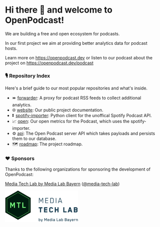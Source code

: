 # Hi there 👋 and welcome to OpenPodcast! 

We are building a free and open ecosystem for podcasts.

In our first project we aim at providing better analytics data for podcast hosts.

Learn more on https://openpodcast.dev or listen to our podcast about the project on https://openpodcast.dev/podcast

### 🎙️ Repository Index

Here's a brief guide to our most popular repositories and what's inside.

- ⏩ [forwarder](https://github.com/openpodcast/forwarder): A proxy for podcast RSS feeds to collect additional analytics.
- 🌐 [website](https://github.com/openpodcast/website): Our public project documentation.
- ⏬ [spotify-importer](https://github.com/openpodcast/spotify-importer): Python client for the unoffical Spotify Podcast API.
- 📈 [open](https://github.com/openpodcast/open): Our open metrics for the Podcast, which uses the spotify-importer.
- ⚙️ [api](https://github.com/openpodcast/api): The Open Podcast server API which takes payloads and persists them to our database.
- 🗺️ [roadmap](https://github.com/openpodcast/roadmap): The project roadmap.

### ❤️ Sponsors

Thanks to the following organizations for sponsoring the development of OpenPodcast:

<a href="https://media-tech-lab.com">Media Tech Lab by Media Lab Bayern</a> (<a href="https://github.com/media-tech-lab">@media-tech-lab</a>)

<a href="https://media-tech-lab.com">
    <img src="https://raw.githubusercontent.com/media-tech-lab/.github/main/assets/mtl-powered-by.png" width="240" title="Media Tech Lab powered by logo">
</a>
